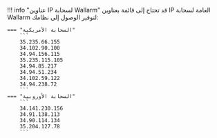 !!! info "عناوين IP لسحابة Wallarm"
    قد تحتاج إلى قائمة بعناوين IP العامة لسحابة Wallarm لتوفير الوصول إلى نظامك:

    === "السحابة الأمريكية"
        ```
        35.235.66.155
        34.102.90.100
        34.94.156.115
        35.235.115.105
        34.94.85.217
        34.94.51.234
        34.102.59.122
        34.94.238.72
        ```
    === "السحابة الأوروبية"
        ```
        34.141.230.156
        34.91.138.113
        34.90.114.134
        35.204.127.78
        ```